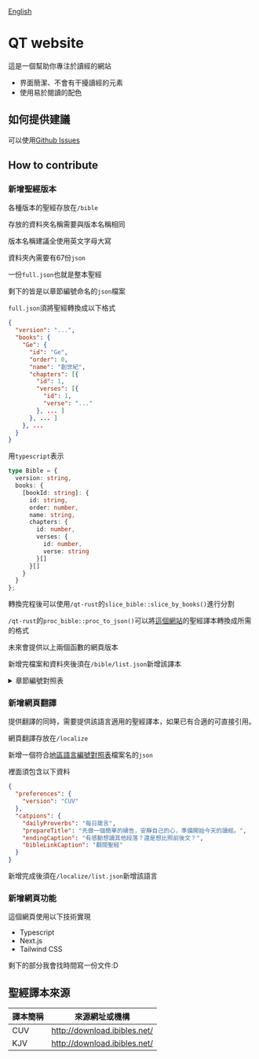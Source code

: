 [English](/docs/README_en.md)

# QT website
這是一個幫助你專注於讀經的網站

- 界面簡潔、不會有干擾讀經的元素
- 使用易於閱讀的配色

## 如何提供建議
可以使用[Github Issues](https://github.com/revival0728/qt-web/issues)

## How to contribute
### 新增聖經版本
各種版本的聖經存放在`/bible`

存放的資料夾名稱需要與版本名稱相同

版本名稱建議全使用英文字母大寫

資料夾內需要有67份`json`

一份`full.json`也就是整本聖經

剩下的皆是以章節編號命名的`json`檔案

`full.json`須將聖經轉換成以下格式
```json
{
  "version": "...",
  "books": {
    "Ge": {
      "id": "Ge",
      "order": 0,
      "name": "創世紀",
      "chapters": [{
        "id": 1,
        "verses": [{
          "id": 1,
          "verse": "..."
        }, ... ]
      }, ... ]
    }, ...
  }
}
```
用`typescript`表示
```ts
type Bible = {
  version: string,
  books: {
    [bookId: string]: {
      id: string,
      order: number,
      name: string,
      chapters: {
        id: number,
        verses: {
          id: number,
          verse: string
        }[]
      }[]
    }
  }
};
```

轉換完程後可以使用`/qt-rust`的`slice_bible::slice_by_books()`進行分割

`/qt-rust`的`proc_bible::proc_to_json()`可以將[這個網站](http://download.ibibles.net/)的聖經譯本轉換成所需的格式

未來會提供以上兩個函數的網頁版本

新增完檔案和資料夾後須在`/bible/list.json`新增該譯本

<details>
  <summary>章節編號對照表</summary>
  ```json
  [
    { id: 'Ge', name: '創世紀' },
    { id: 'Exo', name: '出埃及記' },
    { id: 'Lev', name: '利未記' },
    { id: 'Num', name: '民數記' },
    { id: 'Deu', name: '申命記' },
    { id: 'Josh', name: '約書亞記' },
    { id: 'Jdgs', name: '士師記' },
    { id: 'Ruth', name: '路得記' },
    { id: '1Sm', name: '撒母耳記上' },
    { id: '2Sm', name: '撒母耳記下' },
    { id: '1Ki', name: '列王記上' },
    { id: '2Ki', name: '列王記下' },
    { id: '1Chr', name: '歷代志上' },
    { id: '2Chr', name: '歷代志下' },
    { id: 'Ezra', name: '以斯拉記' },
    { id: 'Neh', name: '尼希米記' },
    { id: 'Est', name: '以斯帖記' },
    { id: 'Job', name: '約伯記' },
    { id: 'Psa', name: '詩篇' },
    { id: 'Prv', name: '箴言' },
    { id: 'Eccl', name: '傳道書' },
    { id: 'SSol', name: '雅歌' },
    { id: 'Isa', name: '以賽亞書' },
    { id: 'Jer', name: '耶利米書' },
    { id: 'Lam', name: '耶利米哀歌' },
    { id: 'Eze', name: '以西結書' },
    { id: 'Dan', name: '但以理書' },
    { id: 'Hos', name: '何西阿書' },
    { id: 'Joel', name: '約珥書' },
    { id: 'Amos', name: '阿摩司書' },
    { id: 'Obad', name: '俄巴底亞書' },
    { id: 'Jonah', name: '約拿書' },
    { id: 'Mic', name: '彌迦書' },
    { id: 'Nahum', name: '那鴻書' },
    { id: 'Hab', name: '哈巴谷書' },
    { id: 'Zep', name: '西番雅書' },
    { id: 'Hag', name: '哈該書' },
    { id: 'Zec', name: '撒迦利亞書' },
    { id: 'Mal', name: '瑪拉基書' },
    { id: 'Mat', name: '馬太福音' },
    { id: 'Mark', name: '馬可福音' },
    { id: 'Luke', name: '路加福音' },
    { id: 'John', name: '約翰福音' },
    { id: 'Acts', name: '使徒行傳' },
    { id: 'Rom', name: '羅馬書' },
    { id: '1Cor', name: '哥林多前書' },
    { id: '2Cor', name: '哥林多後書' },
    { id: 'Gal', name: '加拉太書' },
    { id: 'Eph', name: '以弗所書' },
    { id: 'Phi', name: '腓立比書' },
    { id: 'Col', name: '歌羅西書' },
    { id: '1Th', name: '帖撒羅尼迦前書' },
    { id: '2Th', name: '帖撒羅尼迦後書' },
    { id: '1Tim', name: '提摩太前書' },
    { id: '2Tim', name: '提摩太後書' },
    { id: 'Titus', name: '提多書' },
    { id: 'Phmn', name: '腓利門書' },
    { id: 'Heb', name: '希伯來書' },
    { id: 'Jas', name: '雅各書' },
    { id: '1Pet', name: '彼得前書' },
    { id: '2Pet', name: '彼得後書' },
    { id: '1Jn', name: '約翰一書' },
    { id: '2Jn', name: '約翰二書' },
    { id: '3Jn', name: '約翰三書' },
    { id: 'Jude', name: '猶大書' },
    { id: 'Rev', name: '啟示錄' }
  ]
  ```
</details>

### 新增網頁翻譯
提供翻譯的同時，需要提供該語言適用的聖經譯本，如果已有合適的可直接引用。

網頁翻譯存放在`/localize`

新增一個符合[地區語言編號對照表](https://www.w3schools.com/tags/ref_language_codes.asp)檔案名的`json`

裡面須包含以下資料

```json
{
  "preferences": {
    "version": "CUV"
  },
  "catpions": {
    "dailyProverbs": "每日箴言",
    "prepareTitle": "先做一個簡單的禱告，安靜自己的心，準備開始今天的讀經。",
    "endingCaption": "有感動想讀其他段落？還是想比照前後文？",
    "bibleLinkCaption": "翻閱聖經"
  }
}
```

新增完成後須在`/localize/list.json`新增該語言

### 新增網頁功能
這個網頁使用以下技術實現
- Typescript
- Next.js
- Tailwind CSS

剩下的部分我會找時間寫一份文件:D

## 聖經譯本來源
| 譯本簡稱 | 來源網址或機構                 |
| ------ | ---------------------------- |
| CUV    | http://download.ibibles.net/ |
| KJV    | http://download.ibibles.net/ |